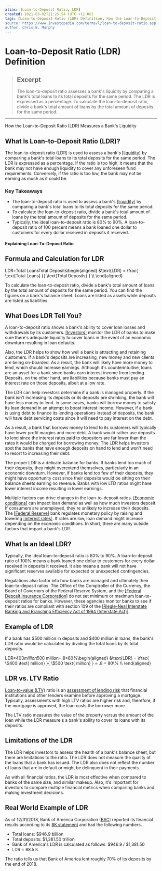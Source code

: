 ```yaml
---
alias: [Loan-to-Deposit Ratio, LDR]
created: 2021-03-02T21:25:54 (UTC +11:00)
tags: [Loan-to-Deposit Ratio (LDR) Definition, How the Loan-to-Deposit Ratio (LDR) Measures a Bank's Liquidity]
source: https://www.investopedia.com/terms/l/loan-to-deposit-ratio.asp
author: Chris B. Murphy
---
```


# Loan-to-Deposit Ratio (LDR) Definition

> ## Excerpt
> The loan-to-deposit ratio assesses a bank's liquidity by comparing a bank's total loans to its total deposits for the same period. The LDR is expressed as a percentage. To calculate the loan-to-deposit ratio, divide a bank's total amount of loans by the total amount of deposits for the same period.

---

How the Loan-to-Deposit Ratio (LDR) Measures a Bank's Liquidity
## What Is Loan-to-Deposit Ratio (LDR)?

The loan-to-deposit ratio (LDR) is used to assess a bank's [[liquidity]](https://www.investopedia.com/terms/l/liquidity.asp) by comparing a bank's total loans to its total deposits for the same period. The LDR is expressed as a percentage. If the ratio is too high, it means that the bank may not have enough liquidity to cover any unforeseen fund requirements. Conversely, if the ratio is too low, the bank may not be earning as much as it could be.

### Key Takeaways

-   The loan-to-deposit ratio is used to assess a bank's [[liquidity]](https://www.investopedia.com/terms/l/liquidity.asp) by comparing a bank's total loans to its total deposits for the same period.
-   To calculate the loan-to-deposit ratio, divide a bank's total amount of loans by the total amount of deposits for the same period.
-   Typically, the ideal loan-to-deposit ratio is 80% to 90%. A loan-to-deposit ratio of 100 percent means a bank loaned one dollar to customers for every dollar received in deposits it received. 

#### Explaining Loan-To-Deposit Ratio

## Formula and Calculation for LDR

LDR\=Total LoansTotal Deposits\\begin{aligned} &\\text{LDR} = \\frac{ \\text{Total Loans} }{ \\text{Total Deposits} } \\\\ \\end{aligned}

To calculate the loan-to-deposit ratio, divide a bank's total amount of loans by the total amount of deposits for the same period. You can find the figures on a bank's balance sheet. Loans are listed as assets while deposits are listed as liabilities.

## What Does LDR Tell You?

A loan-to-deposit ratio shows a bank's ability to cover loan losses and withdrawals by its customers. [[Investors]](https://www.investopedia.com/terms/i/investor.asp) monitor the LDR of banks to make sure there's adequate liquidity to cover loans in the event of an economic downturn resulting in loan defaults.

Also, the LDR helps to show how well a bank is attracting and retaining customers. If a bank's deposits are increasing, new money and new clients are being on-boarded. As a result, the bank will likely have more money to lend, which should increase earnings. Although it's counterintuitive, loans are an asset for a bank since banks earn interest income from lending. Deposits, on the other hand, are liabilities because banks must pay an interest rate on those deposits, albeit at a low rate.

The LDR can help investors determine if a bank is managed properly. If the bank isn't increasing its deposits or its deposits are shrinking, the bank will have less money to lend. In some cases, banks will borrow money to satisfy its loan demand in an attempt to boost interest income. However, if a bank is using debt to finance its lending operations instead of deposits, the bank will have debt servicing costs since it will need to pay interest on the debt.

As a result, a bank that borrows money to lend to its customers will typically have lower profit margins and more debt. A bank would rather use deposits to lend since the interest rates paid to depositors are far lower than the rates it would be charged for borrowing money. The LDR helps investors spot the banks that have enough deposits on hand to lend and won't need to resort to increasing their debt.

The proper LDR is a delicate balance for banks. If banks lend too much of their deposits, they might overextend themselves, particularly in an economic downturn. However, if banks lend too few of their deposits, they might have opportunity cost since their deposits would be sitting on their balance sheets earning no revenue. Banks with low LTD ratios might have lower interest income resulting in lower earnings.

Multiple factors can drive changes in the loan-to-deposit ratios. [[Economic conditions]](https://www.investopedia.com/terms/e/economic-conditions.asp) can impact loan demand as well as how much investors deposit. If consumers are unemployed, they're unlikely to increase their deposits. The [[Federal Reserve]](https://www.investopedia.com/terms/f/federalreservebank.asp) bank regulates monetary policy by raising and lowering [[interest rates]](https://www.investopedia.com/terms/i/interestrate.asp). If rates are low, loan demand might increase depending on the economic conditions. In short, there are many outside factors that impact a bank's LDR.

## What Is an Ideal LDR?

Typically, the ideal loan-to-deposit ratio is 80% to 90%. A loan-to-deposit ratio of 100% means a bank loaned one dollar to customers for every dollar received in deposits it received. It also means a bank will not have significant reserves available for expected or unexpected contingencies.

Regulations also factor into how banks are managed and ultimately their loan-to-deposit ratios. The Office of the Comptroller of the Currency, the Board of Governors of the Federal Reserve System, and the [[Federal Deposit Insurance Corporation]](https://www.investopedia.com/terms/f/fdic.asp) do not set minimum or maximum loan-to-deposit ratios for banks. However, these agencies monitor banks to see if their ratios are compliant with section 109 of the [[Riegle-Neal Interstate Banking and Branching Efficiency Act of 1994 (Interstate Act)]](https://www.investopedia.com/terms/i/interstate-banking.asp).

## Example of LDR

If a bank has $500 million in deposits and $400 million in loans, the bank's LDR ratio would be calculated by dividing the total loans by its total deposits.

LDR\=$400 million$500 million\=.8\=80%\\begin{aligned} &\\text{LDR} = \\frac{ \\$400 \\text{ million} }{ \\$500 \\text{ million} } = .8 = 80\\% \\\\ \\end{aligned}

## LDR vs. LTV Ratio

[Loan-to-value (LTV)](https://www.investopedia.com/terms/l/loantovalue.asp) ratio is an [assessment of lending risk](https://www.investopedia.com/terms/r/risk-assessment.asp) that financial institutions and other lenders examine before approving a mortgage. Typically, assessments with high LTV ratios are higher risk and, therefore, if the mortgage is approved, the loan costs the borrower more.

The LTV ratio measures the value of the property versus the amount of the loan while the LDR measure's a bank's ability to cover its loans with its deposits.

## Limitations of the LDR

The LDR helps investors to assess the health of a bank's balance sheet, but there are limitations to the ratio. The LDR does not measure the quality of the loans that a bank has issued. The LDR also does not reflect the number of loans that are in default or might be delinquent in their payments.

As with all financial ratios, the LDR is most effective when compared to banks of the same size, and similar makeup. Also, it's important for investors to compare multiple financial metrics when comparing banks and making investment decisions.

## Real World Example of LDR

As of 12/31/2018, Bank of America Corporation ([BAC](https://www.investopedia.com/markets/quote?tvwidgetsymbol=bac)) reported its financial results according to its [8K statement](http://investor.bankofamerica.com/phoenix.zhtml?c=71595&p=irol-presentations#fbid=o1VTKXimpIk) and had the following numbers.

-   Total loans: $946.9 billion
-   Total deposits: $1,381.50 trillion
-   Bank of America's LDR is calculated as follows: $946.9 / $1,381.50
-   LDR = 68.5%

The ratio tells us that Bank of America lent roughly 70% of its deposits by the end of 2018.
